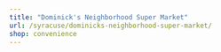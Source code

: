 ```yaml
---
title: "Dominick's Neighborhood Super Market"
url: /syracuse/dominicks-neighborhood-super-market/
shop: convenience
---
```

